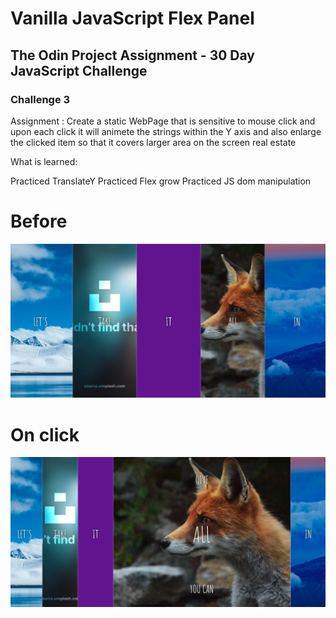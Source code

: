 # Vanilla JavaScript Flex Panel

## The Odin Project Assignment - 30 Day JavaScript Challenge

### Challenge 3

Assignment : Create a static WebPage that is sensitive to mouse click and upon each click it will animete the strings within the Y axis and also enlarge the clicked item
so that it covers larger area on the screen real estate




What is learned:

Practiced TranslateY
Practiced Flex grow
Practiced JS dom manipulation


# Before

![woodstock](img/before.png)




# On click

![after](img/after.png)